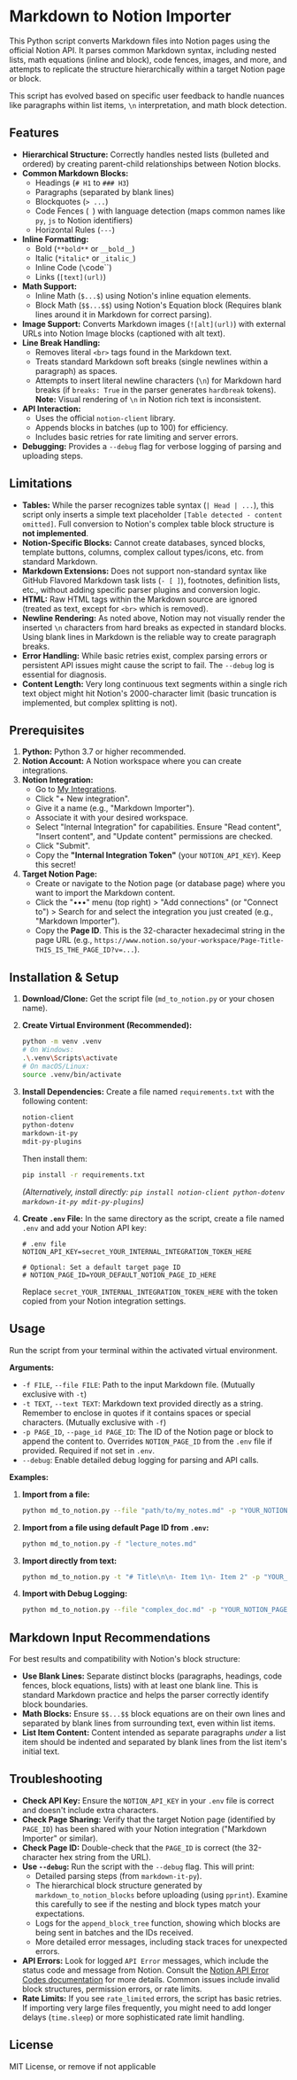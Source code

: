 # Markdown to Notion Importer

This Python script converts Markdown files into Notion pages using the official Notion API. It parses common Markdown syntax, including nested lists, math equations (inline and block), code fences, images, and more, and attempts to replicate the structure hierarchically within a target Notion page or block.

This script has evolved based on specific user feedback to handle nuances like paragraphs within list items, `\n` interpretation, and math block detection.

## Features

* **Hierarchical Structure:** Correctly handles nested lists (bulleted and ordered) by creating parent-child relationships between Notion blocks.
* **Common Markdown Blocks:**
    * Headings (`# H1` to `### H3`)
    * Paragraphs (separated by blank lines)
    * Blockquotes (`> ...`)
    * Code Fences (``` ```) with language detection (maps common names like `py`, `js` to Notion identifiers)
    * Horizontal Rules (`---`)
* **Inline Formatting:**
    * Bold (`**bold**` or `__bold__`)
    * Italic (`*italic*` or `_italic_`)
    * Inline Code (`\`code\``)
    * Links (`[text](url)`)
* **Math Support:**
    * Inline Math (`$...$`) using Notion's inline equation elements.
    * Block Math (`$$...$$`) using Notion's Equation block (Requires blank lines around it in Markdown for correct parsing).
* **Image Support:** Converts Markdown images (`![alt](url)`) with external URLs into Notion Image blocks (captioned with alt text).
* **Line Break Handling:**
    * Removes literal `<br>` tags found in the Markdown text.
    * Treats standard Markdown soft breaks (single newlines within a paragraph) as spaces.
    * Attempts to insert literal newline characters (`\n`) for Markdown hard breaks (if `breaks: True` in the parser generates `hardbreak` tokens). **Note:** Visual rendering of `\n` in Notion rich text is inconsistent.
* **API Interaction:**
    * Uses the official `notion-client` library.
    * Appends blocks in batches (up to 100) for efficiency.
    * Includes basic retries for rate limiting and server errors.
* **Debugging:** Provides a `--debug` flag for verbose logging of parsing and uploading steps.

## Limitations

* **Tables:** While the parser recognizes table syntax (`| Head | ...`), this script only inserts a simple text placeholder `[Table detected - content omitted]`. Full conversion to Notion's complex table block structure is **not implemented**.
* **Notion-Specific Blocks:** Cannot create databases, synced blocks, template buttons, columns, complex callout types/icons, etc. from standard Markdown.
* **Markdown Extensions:** Does not support non-standard syntax like GitHub Flavored Markdown task lists (`- [ ]`), footnotes, definition lists, etc., without adding specific parser plugins and conversion logic.
* **HTML:** Raw HTML tags within the Markdown source are ignored (treated as text, except for `<br>` which is removed).
* **Newline Rendering:** As noted above, Notion may not visually render the inserted `\n` characters from hard breaks as expected in standard blocks. Using blank lines in Markdown is the reliable way to create paragraph breaks.
* **Error Handling:** While basic retries exist, complex parsing errors or persistent API issues might cause the script to fail. The `--debug` log is essential for diagnosis.
* **Content Length:** Very long continuous text segments within a single rich text object might hit Notion's 2000-character limit (basic truncation is implemented, but complex splitting is not).

## Prerequisites

1.  **Python:** Python 3.7 or higher recommended.
2.  **Notion Account:** A Notion workspace where you can create integrations.
3.  **Notion Integration:**
    * Go to [My Integrations](https://www.notion.so/my-integrations).
    * Click "+ New integration".
    * Give it a name (e.g., "Markdown Importer").
    * Associate it with your desired workspace.
    * Select "Internal Integration" for capabilities. Ensure "Read content", "Insert content", and "Update content" permissions are checked.
    * Click "Submit".
    * Copy the **"Internal Integration Token"** (your `NOTION_API_KEY`). Keep this secret!
4.  **Target Notion Page:**
    * Create or navigate to the Notion page (or database page) where you want to import the Markdown content.
    * Click the "•••" menu (top right) > "Add connections" (or "Connect to") > Search for and select the integration you just created (e.g., "Markdown Importer").
    * Copy the **Page ID**. This is the 32-character hexadecimal string in the page URL (e.g., `https://www.notion.so/your-workspace/Page-Title-THIS_IS_THE_PAGE_ID?v=...`).

## Installation & Setup

1.  **Download/Clone:** Get the script file (`md_to_notion.py` or your chosen name).
2.  **Create Virtual Environment (Recommended):**
    ```bash
    python -m venv .venv
    # On Windows:
    .\.venv\Scripts\activate
    # On macOS/Linux:
    source .venv/bin/activate
    ```
3.  **Install Dependencies:** Create a file named `requirements.txt` with the following content:
    ```txt
    notion-client
    python-dotenv
    markdown-it-py
    mdit-py-plugins
    ```
    Then install them:
    ```bash
    pip install -r requirements.txt
    ```
    *(Alternatively, install directly: `pip install notion-client python-dotenv markdown-it-py mdit-py-plugins`)*

4.  **Create `.env` File:** In the same directory as the script, create a file named `.env` and add your Notion API key:
    ```dotenv
    # .env file
    NOTION_API_KEY=secret_YOUR_INTERNAL_INTEGRATION_TOKEN_HERE

    # Optional: Set a default target page ID
    # NOTION_PAGE_ID=YOUR_DEFAULT_NOTION_PAGE_ID_HERE
    ```
    Replace `secret_YOUR_INTERNAL_INTEGRATION_TOKEN_HERE` with the token copied from your Notion integration settings.

## Usage

Run the script from your terminal within the activated virtual environment.

**Arguments:**

* `-f FILE`, `--file FILE`: Path to the input Markdown file. (Mutually exclusive with `-t`)
* `-t TEXT`, `--text TEXT`: Markdown text provided directly as a string. Remember to enclose in quotes if it contains spaces or special characters. (Mutually exclusive with `-f`)
* `-p PAGE_ID`, `--page_id PAGE_ID`: The ID of the Notion page or block to append the content to. Overrides `NOTION_PAGE_ID` from the `.env` file if provided. Required if not set in `.env`.
* `--debug`: Enable detailed debug logging for parsing and API calls.

**Examples:**

1.  **Import from a file:**
    ```bash
    python md_to_notion.py --file "path/to/my_notes.md" -p "YOUR_NOTION_PAGE_ID"
    ```

2.  **Import from a file using default Page ID from `.env`:**
    ```bash
    python md_to_notion.py -f "lecture_notes.md"
    ```

3.  **Import directly from text:**
    ```bash
    python md_to_notion.py -t "# Title\n\n- Item 1\n- Item 2" -p "YOUR_NOTION_PAGE_ID"
    ```

4.  **Import with Debug Logging:**
    ```bash
    python md_to_notion.py --file "complex_doc.md" -p "YOUR_NOTION_PAGE_ID" --debug
    ```

## Markdown Input Recommendations

For best results and compatibility with Notion's block structure:

* **Use Blank Lines:** Separate distinct blocks (paragraphs, headings, code fences, block equations, lists) with at least one blank line. This is standard Markdown practice and helps the parser correctly identify block boundaries.
* **Math Blocks:** Ensure `$$...$$` block equations are on their own lines and separated by blank lines from surrounding text, even within list items.
* **List Item Content:** Content intended as separate paragraphs *under* a list item should be indented and separated by blank lines from the list item's initial text.

## Troubleshooting

* **Check API Key:** Ensure the `NOTION_API_KEY` in your `.env` file is correct and doesn't include extra characters.
* **Check Page Sharing:** Verify that the target Notion page (identified by `PAGE_ID`) has been shared with your Notion integration ("Markdown Importer" or similar).
* **Check Page ID:** Double-check that the `PAGE_ID` is correct (the 32-character hex string from the URL).
* **Use `--debug`:** Run the script with the `--debug` flag. This will print:
    * Detailed parsing steps (from `markdown-it-py`).
    * The hierarchical block structure generated by `markdown_to_notion_blocks` before uploading (using `pprint`). Examine this carefully to see if the nesting and block types match your expectations.
    * Logs for the `append_block_tree` function, showing which blocks are being sent in batches and the IDs received.
    * More detailed error messages, including stack traces for unexpected errors.
* **API Errors:** Look for logged `API Error` messages, which include the status code and message from Notion. Consult the [Notion API Error Codes documentation](https://developers.notion.com/reference/errors) for more details. Common issues include invalid block structures, permission errors, or rate limits.
* **Rate Limits:** If you see `rate_limited` errors, the script has basic retries. If importing very large files frequently, you might need to add longer delays (`time.sleep`) or more sophisticated rate limit handling.

## License

MIT License, or remove if not applicable
